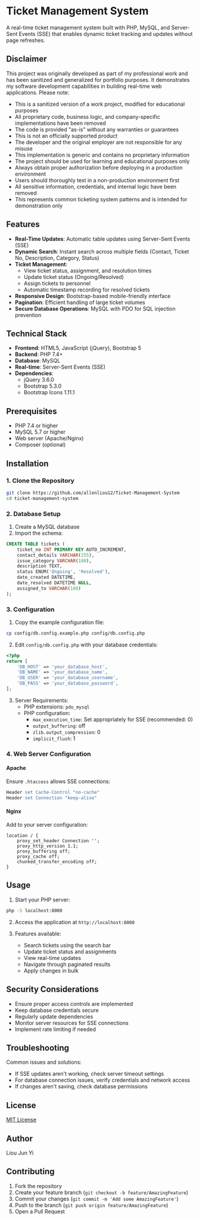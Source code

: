 # Ticket Management System

A real-time ticket management system built with PHP, MySQL, and Server-Sent Events (SSE) that enables dynamic ticket tracking and updates without page refreshes.

## Disclaimer

This project was originally developed as part of my professional work and has been sanitized and generalized for portfolio purposes. It demonstrates my software development capabilities in building real-time web applications. Please note:

- This is a sanitized version of a work project, modified for educational purposes
- All proprietary code, business logic, and company-specific implementations have been removed
- The code is provided "as-is" without any warranties or guarantees
- This is not an officially supported product
- The developer and the original employer are not responsible for any misuse
- This implementation is generic and contains no proprietary information
- The project should be used for learning and educational purposes only
- Always obtain proper authorization before deploying in a production environment
- Users should thoroughly test in a non-production environment first
- All sensitive information, credentials, and internal logic have been removed
- This represents common ticketing system patterns and is intended for demonstration only

## Features

- **Real-Time Updates**: Automatic table updates using Server-Sent Events (SSE)
- **Dynamic Search**: Instant search across multiple fields (Contact, Ticket No, Description, Category, Status)
- **Ticket Management**:
  - View ticket status, assignment, and resolution times
  - Update ticket status (Ongoing/Resolved)
  - Assign tickets to personnel
  - Automatic timestamp recording for resolved tickets
- **Responsive Design**: Bootstrap-based mobile-friendly interface
- **Pagination**: Efficient handling of large ticket volumes
- **Secure Database Operations**: MySQL with PDO for SQL injection prevention

## Technical Stack

- **Frontend**: HTML5, JavaScript (jQuery), Bootstrap 5
- **Backend**: PHP 7.4+
- **Database**: MySQL
- **Real-time**: Server-Sent Events (SSE)
- **Dependencies**:
  - jQuery 3.6.0
  - Bootstrap 5.3.0
  - Bootstrap Icons 1.11.1

## Prerequisites

- PHP 7.4 or higher
- MySQL 5.7 or higher
- Web server (Apache/Nginx)
- Composer (optional)

## Installation

### 1. Clone the Repository

```sh
git clone https://github.com/allenliou12/Ticket-Management-System
cd ticket-management-system
```

### 2. Database Setup

1. Create a MySQL database
2. Import the schema:

```sql
CREATE TABLE tickets (
    ticket_no INT PRIMARY KEY AUTO_INCREMENT,
    contact_details VARCHAR(255),
    issue_category VARCHAR(100),
    description TEXT,
    status ENUM('Ongoing', 'Resolved'),
    date_created DATETIME,
    date_resolved DATETIME NULL,
    assigned_to VARCHAR(100)
);
```

### 3. Configuration

1. Copy the example configuration file:

```sh
cp config/db.config.example.php config/db.config.php
```

2. Edit `config/db.config.php` with your database credentials:

```php
<?php
return [
    'DB_HOST' => 'your_database_host',
    'DB_NAME' => 'your_database_name',
    'DB_USER' => 'your_database_username',
    'DB_PASS' => 'your_database_password',
];
```

3. Server Requirements:
   - PHP extensions: `pdo_mysql`
   - PHP configuration:
     - `max_execution_time`: Set appropriately for SSE (recommended: 0)
     - `output_buffering`: off
     - `zlib.output_compression`: 0
     - `implicit_flush`: 1

### 4. Web Server Configuration

#### Apache

Ensure `.htaccess` allows SSE connections:

```apache
Header set Cache-Control "no-cache"
Header set Connection "keep-alive"
```

#### Nginx

Add to your server configuration:

```nginx
location / {
    proxy_set_header Connection '';
    proxy_http_version 1.1;
    proxy_buffering off;
    proxy_cache off;
    chunked_transfer_encoding off;
}
```

## Usage

1. Start your PHP server:

```sh
php -S localhost:8000
```

2. Access the application at `http://localhost:8000`

3. Features available:
   - Search tickets using the search bar
   - Update ticket status and assignments
   - View real-time updates
   - Navigate through paginated results
   - Apply changes in bulk

## Security Considerations

- Ensure proper access controls are implemented
- Keep database credentials secure
- Regularly update dependencies
- Monitor server resources for SSE connections
- Implement rate limiting if needed

## Troubleshooting

Common issues and solutions:

- If SSE updates aren't working, check server timeout settings
- For database connection issues, verify credentials and network access
- If changes aren't saving, check database permissions

## License

[MIT License](LICENSE)

## Author

Liou Jun Yi

## Contributing

1. Fork the repository
2. Create your feature branch (`git checkout -b feature/AmazingFeature`)
3. Commit your changes (`git commit -m 'Add some AmazingFeature'`)
4. Push to the branch (`git push origin feature/AmazingFeature`)
5. Open a Pull Request

